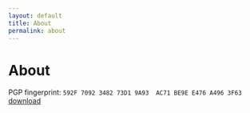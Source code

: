 ```yaml
---
layout: default
title: About
permalink: about
---
```

# About

PGP fingerprint: `592F 7092 3482 73D1 9A93  AC71 BE9E E476 A496 3F63` [download](/.well-known/pgp.asc)

